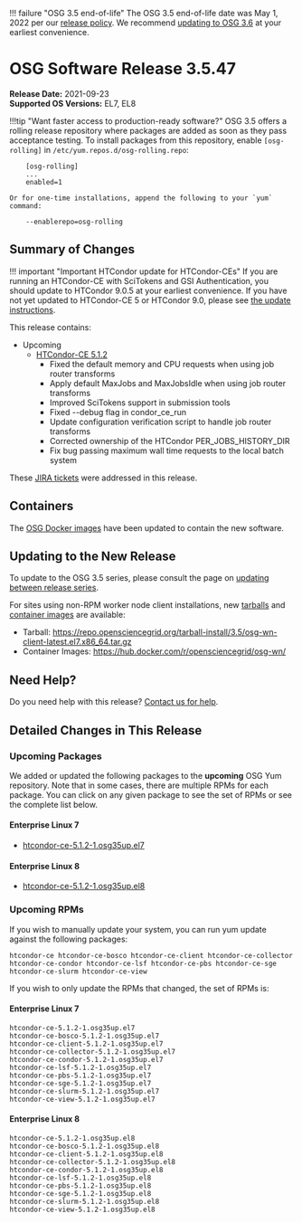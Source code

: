 !!! failure "OSG 3.5 end-of-life"
    The OSG 3.5 end-of-life date was May 1, 2022 per our
    [release policy](https://osg-htc.org/technology/policy/release-series/).
    We recommend
    [updating to OSG 3.6](../updating-to-osg-36.md)
    at your earliest convenience.

OSG Software Release 3.5.47
===========================

**Release Date:** 2021-09-23  
**Supported OS Versions:** EL7, EL8

!!!tip "Want faster access to production-ready software?"
    OSG 3.5 offers a rolling release repository where packages are added as soon as they pass acceptance testing.
    To install packages from this repository, enable `[osg-rolling]` in `/etc/yum.repos.d/osg-rolling.repo`:

        [osg-rolling]
        ...
        enabled=1

    Or for one-time installations, append the following to your `yum` command:

        --enablerepo=osg-rolling

Summary of Changes
------------------

!!! important "Important HTCondor update for HTCondor-CEs"
    If you are running an HTCondor-CE with SciTokens and GSI Authentication, you should update to HTCondor 9.0.5
    at your earliest convenience.
    If you have not yet updated to HTCondor-CE 5 or HTCondor 9.0, please see [the update instructions](../updating-to-osg-35.md).

This release contains:

-   Upcoming
    -   [HTCondor-CE 5.1.2](https://github.com/htcondor/htcondor-ce/releases/tag/v5.1.2)
        -   Fixed the default memory and CPU requests when using job router transforms
        -   Apply default MaxJobs and MaxJobsIdle when using job router transforms
        -   Improved SciTokens support in submission tools
        -   Fixed --debug flag in condor\_ce\_run
        -   Update configuration verification script to handle job router transforms
        -   Corrected ownership of the HTCondor PER\_JOBS\_HISTORY\_DIR
        -   Fix bug passing maximum wall time requests to the local batch system

These
[JIRA tickets](https://opensciencegrid.atlassian.net/issues/?jql=project%20%3D%20SOFTWARE%20AND%20fixVersion%20in%20(3.5.47-upcoming)%20ORDER%20BY%20priority%20DESC%2C%20key%20DESC)
were addressed in this release.

Containers
----------

The [OSG Docker images](https://hub.docker.com/u/opensciencegrid/) have been updated to contain the new software.

Updating to the New Release
---------------------------

To update to the OSG 3.5 series, please consult the page on
[updating between release series](../updating-to-osg-35.md).

For sites using non-RPM worker node client installations, new [tarballs](../../worker-node/install-wn-tarball.md) and
[container images](../../worker-node/using-wn-containers.md) are available:

- Tarball: <https://repo.opensciencegrid.org/tarball-install/3.5/osg-wn-client-latest.el7.x86_64.tar.gz>
- Container Images: <https://hub.docker.com/r/opensciencegrid/osg-wn/>

Need Help?
----------

Do you need help with this release? [Contact us for help](../../common/help.md).

Detailed Changes in This Release
--------------------------------

### Upcoming Packages

We added or updated the following packages to the **upcoming** OSG Yum repository.
Note that in some cases, there are multiple RPMs for each package.
You can click on any given package to see the set of RPMs or see the complete list below.

#### Enterprise Linux 7

-   [htcondor-ce-5.1.2-1.osg35up.el7](https://koji.chtc.wisc.edu/koji/search?match=glob&type=build&terms=htcondor-ce-5.1.2-1.osg35up.el7)

#### Enterprise Linux 8

-   [htcondor-ce-5.1.2-1.osg35up.el8](https://koji.chtc.wisc.edu/koji/search?match=glob&type=build&terms=htcondor-ce-5.1.2-1.osg35up.el8)

### Upcoming RPMs

If you wish to manually update your system, you can run yum update against the following packages:

    htcondor-ce htcondor-ce-bosco htcondor-ce-client htcondor-ce-collector htcondor-ce-condor htcondor-ce-lsf htcondor-ce-pbs htcondor-ce-sge htcondor-ce-slurm htcondor-ce-view 

If you wish to only update the RPMs that changed, the set of RPMs is:

#### Enterprise Linux 7

``` file
htcondor-ce-5.1.2-1.osg35up.el7
htcondor-ce-bosco-5.1.2-1.osg35up.el7
htcondor-ce-client-5.1.2-1.osg35up.el7
htcondor-ce-collector-5.1.2-1.osg35up.el7
htcondor-ce-condor-5.1.2-1.osg35up.el7
htcondor-ce-lsf-5.1.2-1.osg35up.el7
htcondor-ce-pbs-5.1.2-1.osg35up.el7
htcondor-ce-sge-5.1.2-1.osg35up.el7
htcondor-ce-slurm-5.1.2-1.osg35up.el7
htcondor-ce-view-5.1.2-1.osg35up.el7
```

#### Enterprise Linux 8

``` file
htcondor-ce-5.1.2-1.osg35up.el8
htcondor-ce-bosco-5.1.2-1.osg35up.el8
htcondor-ce-client-5.1.2-1.osg35up.el8
htcondor-ce-collector-5.1.2-1.osg35up.el8
htcondor-ce-condor-5.1.2-1.osg35up.el8
htcondor-ce-lsf-5.1.2-1.osg35up.el8
htcondor-ce-pbs-5.1.2-1.osg35up.el8
htcondor-ce-sge-5.1.2-1.osg35up.el8
htcondor-ce-slurm-5.1.2-1.osg35up.el8
htcondor-ce-view-5.1.2-1.osg35up.el8
```
